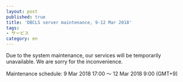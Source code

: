 ```yaml
---
layout: post
published: true
title: 'DBCLS server maintenance, 9-12 Mar 2018'
tags:
- サービス
category: en
---
```


Due to the system maintenance, our services will be temporarily unavailable. We are sorry for the inconvenience.
 
Maintenance schedule: 9 Mar 2018 17:00 〜 12 Mar 2018 9:00 (GMT+9)